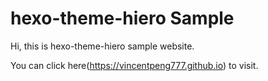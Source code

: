 # hexo-theme-hiero Sample

Hi, this is hexo-theme-hiero sample website.

You can click here(https://vincentpeng777.github.io) to visit.